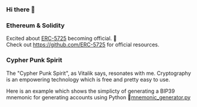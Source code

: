 ### Hi there 👋

### Ethereum & Solidity

Excited about [ERC-5725](https://eips.ethereum.org/EIPS/eip-5725) becoming official. 🥳  
Check out https://github.com/ERC-5725 for official resources.

### Cypher Punk Spirit
The "Cypher Punk Spirit", as Vitalik says, resonates with me. Cryptography is an empowering technology which is free and pretty easy to use. 

Here is an example which shows the simplicty of generating a BIP39 mnemonic for generating accounts using Python 🔐[mnemonic_generator.py](https://github.com/DeFiFoFum/cryptography-resources/blob/main/BIP39/mnemonic_generator.py)


<!--
**DeFiFoFum/DeFiFoFum** is a ✨ _special_ ✨ repository because its `README.md` (this file) appears on your GitHub profile.

Here are some ideas to get you started:

- 🔭 I’m currently working on ...
- 🌱 I’m currently learning ...
- 👯 I’m looking to collaborate on ...
- 🤔 I’m looking for help with ...
- 💬 Ask me about ...
- 📫 How to reach me: ...
- 😄 Pronouns: ...
- ⚡ Fun fact: ...
-->
